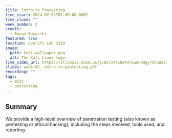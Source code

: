 ```yaml
---
title: Intro to Pentesting
time_start: 2024-02-02T01:00:00.000Z
time_close: ""
week_number: 2
credit:
  - Ronan Boyarski
featured: true
location: Everitt Lab 2310
image:
  path: kali-wallpaper.png
  alt: The Kali Linux logo
live_video_url: https://illinois.zoom.us/j/85737418244?pwd=RHgyTXhCWStZOHhIenJ0NnNRNFZOUT09
slides: week-02_-intro-to-pentesting.pdf
recording: ""
tags:
  - misc
  - pentesting
---
```

## ﻿Summary

We provide a high-level overview of penetration testing (also known as pentesting or ethical hacking), including the steps involved, tools used, and reporting.